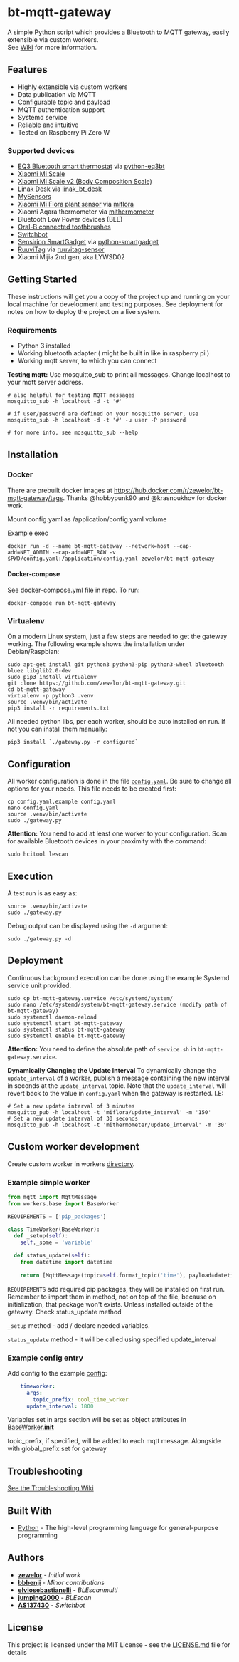 # bt-mqtt-gateway

A simple Python script which provides a Bluetooth to MQTT gateway, easily extensible via custom workers.  
See [Wiki](https://github.com/zewelor/bt-mqtt-gateway/wiki) for more information.

## Features

* Highly extensible via custom workers
* Data publication via MQTT
* Configurable topic and payload
* MQTT authentication support
* Systemd service
* Reliable and intuitive
* Tested on Raspberry Pi Zero W

### Supported devices

* [EQ3 Bluetooth smart thermostat](http://www.eq-3.com/products/eqiva/bluetooth-smart-radiator-thermostat.html) via [python-eq3bt](https://github.com/rytilahti/python-eq3bt)
* [Xiaomi Mi Scale](http://www.mi.com/en/scale/)
* [Xiaomi Mi Scale v2 (Body Composition Scale)](https://www.mi.com/global/mi-body-composition-scale)
* [Linak Desk](https://www.linak.com/business-areas/desks/office-desks/) via [linak_bt_desk](https://github.com/zewelor/linak_bt_desk)
* [MySensors](https://www.mysensors.org/)
* [Xiaomi Mi Flora plant sensor](https://xiaomi-mi.com/sockets-and-sensors/xiaomi-huahuacaocao-flower-care-smart-monitor/) via [miflora](https://github.com/open-homeautomation/miflora)
* Xiaomi Aqara thermometer via [mithermometer](https://github.com/hobbypunk90/mithermometer)
* Bluetooth Low Power devices (BLE)
* [Oral-B connected toothbrushes](https://oralb.com/en-us/products#viewtype:gridview/facets:feature=feature-bluetooth-connectivity/category:products/page:0/sortby:Featured-Sort/productsdisplayed:undefined/promotilesenabled:undefined/cwidth:3/pscroll:)
* [Switchbot](https://www.switch-bot.com/)
* [Sensirion SmartGadget](https://www.sensirion.com/en/environmental-sensors/humidity-sensors/development-kit/) via [python-smartgadget](https://github.com/merll/python-smartgadget)
* [RuuviTag](https://ruuvi.com/ruuvitag-specs/) via [ruuvitag-sensor](https://github.com/ttu/ruuvitag-sensor)
* Xiaomi Mijia 2nd gen, aka LYWSD02

## Getting Started

These instructions will get you a copy of the project up and running on your local machine for development and testing purposes. See deployment for notes on how to deploy the project on a live system.

### Requirements
- Python 3 installed
- Working bluetooth adapter ( might be built in like in raspberry pi )
- Working mqtt server, to which you can connect

**Testing mqtt:**
Use mosquitto_sub to print all messages. Change localhost to your mqtt server address.
```
# also helpful for testing MQTT messages
mosquitto_sub -h localhost -d -t '#'

# if user/password are defined on your mosquitto server, use
mosquitto_sub -h localhost -d -t '#' -u user -P password

# for more info, see mosquitto_sub --help
```


## Installation

### Docker
There are prebuilt docker images at https://hub.docker.com/r/zewelor/bt-mqtt-gateway/tags. 
Thanks @hobbypunk90 and @krasnoukhov for docker work.

Mount config.yaml as /application/config.yaml volume

Example exec

```shell
docker run -d --name bt-mqtt-gateway --network=host --cap-add=NET_ADMIN --cap-add=NET_RAW -v $PWD/config.yaml:/application/config.yaml zewelor/bt-mqtt-gateway
```

#### Docker-compose

See docker-compose.yml file in repo. To run:

```shell
docker-compose run bt-mqtt-gateway
```

### Virtualenv
On a modern Linux system, just a few steps are needed to get the gateway working.
The following example shows the installation under Debian/Raspbian:

```shell
sudo apt-get install git python3 python3-pip python3-wheel bluetooth bluez libglib2.0-dev
sudo pip3 install virtualenv
git clone https://github.com/zewelor/bt-mqtt-gateway.git
cd bt-mqtt-gateway
virtualenv -p python3 .venv
source .venv/bin/activate
pip3 install -r requirements.txt
```

All needed python libs, per each worker, should be auto installed on run. If not you can install them manually:

```shell
pip3 install `./gateway.py -r configured`
```

## Configuration

All worker configuration is done in the file [`config.yaml`](config.yaml.example).
Be sure to change all options for your needs.
This file needs to be created first:

```shell
cp config.yaml.example config.yaml
nano config.yaml
source .venv/bin/activate
sudo ./gateway.py
```

**Attention:**
You need to add at least one worker to your configuration.
Scan for available Bluetooth devices in your proximity with the command:

```shell
sudo hcitool lescan
```

## Execution

A test run is as easy as:

```shell
source .venv/bin/activate
sudo ./gateway.py
```

Debug output can be displayed using the `-d` argument:

```shell
sudo ./gateway.py -d
```

## Deployment

Continuous background execution can be done using the example Systemd service unit provided.
   
```shell
sudo cp bt-mqtt-gateway.service /etc/systemd/system/
sudo nano /etc/systemd/system/bt-mqtt-gateway.service (modify path of bt-mqtt-gateway)
sudo systemctl daemon-reload
sudo systemctl start bt-mqtt-gateway
sudo systemctl status bt-mqtt-gateway
sudo systemctl enable bt-mqtt-gateway
```

**Attention:**
You need to define the absolute path of `service.sh` in `bt-mqtt-gateway.service`.

**Dynamically Changing the Update Interval**
To dynamically change the `update_interval` of a worker, publish a message containing the new interval in seconds at the `update_interval` topic. Note that the `update_interval` will revert back to the value in `config.yaml` when the gateway is restarted.
I.E:
```
# Set a new update interval of 3 minutes
mosquitto_pub -h localhost -t 'miflora/update_interval' -m '150'
# Set a new update interval of 30 seconds
mosquitto_pub -h localhost -t 'mithermometer/update_interval' -m '30'
```

## Custom worker development

Create custom worker in workers [directory](https://github.com/zewelor/bt-mqtt-gateway/tree/master/workers). 

### Example simple worker

```python
from mqtt import MqttMessage
from workers.base import BaseWorker

REQUIREMENTS = ['pip_packages']

class TimeWorker(BaseWorker):
  def _setup(self):
    self._some = 'variable'

  def status_update(self):
    from datetime import datetime
    
    return [MqttMessage(topic=self.format_topic('time'), payload=datetime.now())]
```

`REQUIREMENTS` add required pip packages, they will be installed on first run. Remember to import them in method, not on top of the file, because on initialization, that package won't exists. Unless installed outside of the gateway. Check status_update method
 
`_setup` method - add / declare needed variables.

`status_update` method - It will be called using specified update_interval
 
### Example config entry

Add config to the example [config](https://github.com/zewelor/bt-mqtt-gateway/blob/master/config.yaml.example):

```yaml
    timeworker:
      args:
        topic_prefix: cool_time_worker
      update_interval: 1800
```

Variables set in args section will be set as object attributes in [BaseWorker.__init__](https://github.com/zewelor/bt-mqtt-gateway/blob/master/workers/base.py#L2)

topic_prefix, if specified, will be added to each mqtt message. Alongside with global_prefix set for gateway

## Troubleshooting
[See the Troubleshooting Wiki](https://github.com/zewelor/bt-mqtt-gateway/wiki/Troubleshooting)

## Built With

* [Python](https://www.python.org/) - The high-level programming language for general-purpose programming

## Authors

* [**zewelor**](https://github.com/zewelor) - *Initial work*
* [**bbbenji**](https://github.com/bbbenji) - *Minor contributions*
* [**elviosebastianelli**](https://github.com/elviosebastianelli) - *BLEscanmulti*
* [**jumping2000**](https://github.com/jumping2000) - *BLEscan*
* [**AS137430**](https://github.com/AS137430) - *Switchbot*


## License

This project is licensed under the MIT License - see the [LICENSE.md](LICENSE.md) file for details
